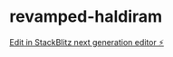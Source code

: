 # revamped-haldiram

[Edit in StackBlitz next generation editor ⚡️](https://stackblitz.com/~/github.com/ankitkaushik24/revamped-haldiram)